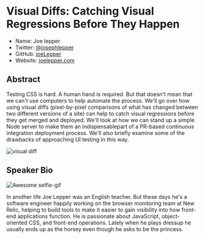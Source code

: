 # Visual Diffs: Catching Visual Regressions Before They Happen

* Name: Joe lepper
* Twitter: [@josephlepper][]
* GitHub: [joeLepper][]
* Website: [joelepper.com][]

## Abstract

Testing CSS is hard. A human hand is required. But that doesn't mean that we can't use computers to help automate the process. We'll go over how using visual diffs (pixel-by-pixel comparisons of what has changed between two different versions of a site) can help to catch visual regressions before they get merged and deployed. We'll look at how we can stand up a simple Node server to make them an indispensablepart of a PR-based continuous integration deployment process. We'll also briefly examine some of the drawbacks of approaching UI testing in this way.

![visual diff](https://s3.amazonaws.com/uploads.hipchat.com/19016/330068/G7TapVa7G8Nkwds/application_show.png)

## Speaker Bio

![Awesome selfie-gif](http://i.imgur.com/rbZOwLh.gif)

In another life Joe Lepper was an English teacher. But these days he's a software engineer happily working on the browser monitoring team at New Relic, helping to build tools to make it easier to gain visibility into how front-end applications function. He is passionate about JavaScript, object-oriented CSS, and front-end operations. Lately when he plays dressup he usually ends up as the horsey even though he asks to be the princess.


[@josephlepper]:http://twitter.com/josephlepper
[joeLepper]:http://github.com/joeLepper
[joelepper.com]:http://joelepper.com